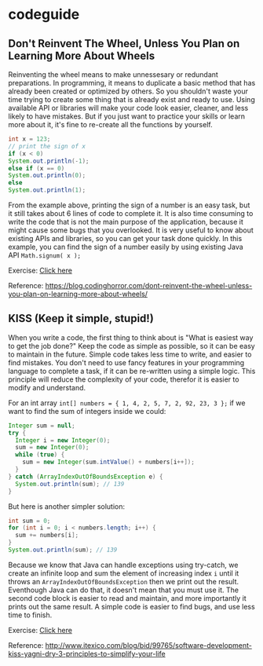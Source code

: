 # codeguide
## Don't Reinvent The Wheel, Unless You Plan on Learning More About Wheels
Reinventing the wheel means to make unnessesary or redundant preparations. In programming, it means to duplicate a basic method that has already been created or optimized by others. So you shouldn't waste your time trying to create some thing that is already exist and ready to use. Using available API or libraries will make your code look easier, cleaner, and less likely to have mistakes. But if you just want to practice your skills or learn more about it, it's fine to re-create all the functions by yourself.
  ```java
int x = 123;
// print the sign of x
if (x < 0)
  System.out.println(-1);
else if (x == 0)
  System.out.println(0);
else
  System.out.println(1); 
  ```
From the example above, printing the sign of a number is an easy task, but it still takes about 6 lines of code to complete it. It is also time consuming to write the code that is not the main purpose of the application, because it might cause some bugs that you overlooked. It is very useful to know about existing APIs and libraries, so you can get your task done quickly. In this example, you can find the sign of a number easily by using existing Java API `Math.signum( x );` 

Exercise: [Click here](/src/codeguide/Exercise1.java)

Reference: https://blog.codinghorror.com/dont-reinvent-the-wheel-unless-you-plan-on-learning-more-about-wheels/
## KISS (Keep it simple, stupid!)
When you write a code, the first thing to think about is "What is easiest way to get the job done?" Keep the code as simple as possible, so it can be easy to maintain in the future. Simple code takes less time to write, and easier to find mistakes. You don't need to use fancy features in your programming language to complete a task, if it can be re-written using a simple logic. This principle will reduce the complexity of your code, therefor it is easier to modify and understand.

For an int array `int[] numbers = { 1, 4, 2, 5, 7, 2, 92, 23, 3 };` if we want to find the sum of integers inside we could:
```java
Integer sum = null;
try {
  Integer i = new Integer(0);
  sum = new Integer(0);
  while (true) {
    sum = new Integer(sum.intValue() + numbers[i++]);
  }
} catch (ArrayIndexOutOfBoundsException e) {
  System.out.println(sum); // 139
}
```
But here is another simpler solution:
```java
int sum = 0;
for (int i = 0; i < numbers.length; i++) {
  sum += numbers[i];
}
System.out.println(sum); // 139
```
Because we know that Java can handle exceptions using try-catch, we create an infinite loop and sum the element of increasing index `i` until it throws an `ArrayIndexOutOfBoundsException` then we print out the result. Eventhough Java can do that, it doesn't mean that you must use it. The second code block is easier to read and maintain, and more importantly it prints out the same result. A simple code is easier to find bugs, and use less time to finish.

Exercise: [Click here](/src/codeguide/Exercise2.java)

Reference: http://www.itexico.com/blog/bid/99765/software-development-kiss-yagni-dry-3-principles-to-simplify-your-life
